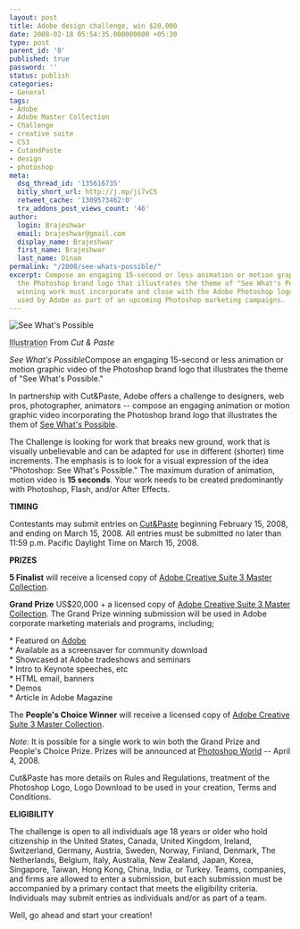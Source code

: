 ```yaml
---
layout: post
title: Adobe design challenge, win $20,000
date: 2008-02-18 05:54:35.000000000 +05:30
type: post
parent_id: '0'
published: true
password: ''
status: publish
categories:
- General
tags:
- Adobe
- Adobe Master Collection
- Challenge
- creative suite
- CS3
- CutandPaste
- design
- photoshop
meta:
  dsq_thread_id: '135616735'
  bitly_short_url: http://j.mp/ji7vC5
  retweet_cache: '1309573462:0'
  trx_addons_post_views_count: '46'
author:
  login: Brajeshwar
  email: brajeshwar@gmail.com
  display_name: Brajeshwar
  first_name: Brajeshwar
  last_name: Oinam
permalink: "/2008/see-whats-possible/"
excerpt: Compose an engaging 15-second or less animation or motion graphic video of
  the Photoshop brand logo that illustrates the theme of "See What's Possible." The
  winning work must incorporate and close with the Adobe Photoshop logo and will be
  used by Adobe as part of an upcoming Photoshop marketing campaigns.
---
```

<div class="figure"><img src="{{ site.baseurl }}/assets/2008/02/swp.jpg" alt="See What's Possible" />
<p class="credit"><abbr class="type" title="Photograph">Illustration</abbr> From <cite>Cut &amp; Paste</cite></p>
<p class="caption"><em class="title">See What's Possible</em>Compose an engaging 15-second or less animation or motion graphic video of the Photoshop brand logo that illustrates the theme of "See What's Possible."</p>
</div>
<p><!--more--></p>
<p>In partnership with Cut&Paste, Adobe offers a challenge to designers, web pros, photographer, animators -- compose an engaging animation or motion graphic video incorporating the Photoshop brand logo that illustrates the them of <a href="http://swp.cutandpaste.com/">See What's Possible</a>.</p>
<p>The Challenge is looking for work that breaks new ground, work that is visually unbelievable and can be adapted for use in different (shorter) time increments. The emphasis is to look for a visual expression of the idea "Photoshop: See What's Possible." The maximum duration of animation, motion video is <strong>15 seconds</strong>. Your work needs to be created predominantly with Photoshop, Flash, and/or After Effects.</p>
<p><strong>TIMING</strong></p>
<p>Contestants may submit entries on <a href="http://swp.cutandpaste.com/">Cut&Paste</a> beginning February 15, 2008, and ending on March 15, 2008. All entries must be submitted no later than 11:59 p.m. Pacific Daylight Time on March 15, 2008.</p>
<p><strong>PRIZES</strong></p>
<p><strong>5 Finalist</strong> will receive a licensed copy of <a href="http://www.adobe.com/products/creativesuite/mastercollection/">Adobe Creative Suite 3 Master Collection</a>.</p>
<p><strong>Grand Prize</strong> US$20,000 + a licensed copy of <a href="http://www.adobe.com/products/creativesuite/mastercollection/">Adobe Creative Suite 3 Master Collection</a>. The Grand Prize winning submission will be used in Adobe corporate marketing materials and programs, including;</p>
<p>* Featured on <a href="http://www.adobe.com/">Adobe</a><br />
* Available as a screensaver for community download<br />
* Showcased at Adobe tradeshows and seminars<br />
* Intro to Keynote speeches, etc<br />
* HTML email, banners<br />
* Demos<br />
* Article in Adobe Magazine</p>
<p>The <strong>People's Choice Winner</strong> will receive a licensed copy of <a href="http://www.adobe.com/products/creativesuite/mastercollection/">Adobe Creative Suite 3 Master Collection</a>.</p>
<p><em>Note:</em> It is possible for a single work to win both the Grand Prize and People's Choice Prize. Prizes will be announced at <a href="http://www.photoshopworld.com/">Photoshop World</a> -- April 4, 2008.</p>
<p>Cut&Paste has more details on Rules and Regulations, treatment of the Photoshop Logo, Logo Download to be used in your creation, Terms and Conditions.</p>
<p><strong>ELIGIBILITY</strong></p>
<p>The challenge is open to all individuals age 18 years or older who hold citizenship in the United States, Canada, United Kingdom, Ireland, Switzerland, Germany, Austria, Sweden, Norway, Finland, Denmark, The Netherlands, Belgium, Italy, Australia, New Zealand, Japan, Korea, Singapore, Taiwan, Hong Kong, China, India, or Turkey. Teams, companies, and firms are allowed to enter a submission, but each submission must be accompanied by a primary contact that meets the eligibility criteria. Individuals may submit entries as individuals and/or as part of a team.</p>
<p>Well, go ahead and start your creation!</p>
